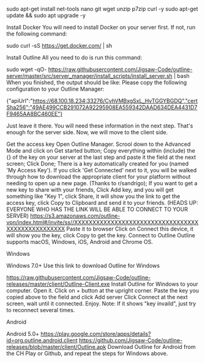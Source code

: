 sudo apt-get install net-tools nano git wget unzip p7zip curl -y
sudo apt-get update && sudo apt upgrade -y

Install Docker
You will need to install Docker on your server first. If not, run the following command:

sudo curl -sS https://get.docker.com/ | sh

Install Outline
All you need to do is run this command:

sudo wget -qO- https://raw.githubusercontent.com/Jigsaw-Code/outline-server/master/src/server_manager/install_scripts/install_server.sh | bash
When you finished, the output should be like:
Please copy the following configuration to your Outline Manager:

{"apiUrl":"https://68.100.18.234:33276/CyhVMBxgSxL_HvTGGYBGDQ","certSha256":"49AE499CCB291072A92295908EA559342DAAD634DEA4431D7F9465AA8BC460EE"}

Just leave it there. You will need these information in the next step. That's enough for the server side. Now, we will move to the client side.

Get the access key
Open Outline Manager. Scrool down to the Advanced Mode and click on Get started button;
Copy everything within (include) the {} of the key on your server at the last step and paste it the field at the next screen;
Click Done;
There is a key automatically created for you (named 'My Access Key'). If you click 'Get Connected' next to it, you will be walked through how to download the appropriate client for your platform without needing to open up a new page. (Thanks to r/sandrigo);
If you want to get a new key to share with your friends, Click Add key, and you will get something like "Key 1", click Share, it will show you the link to get the access key, click Copy to Clipboard and send it to your friends. (HEADS UP: EVERYONE WHO HAS THE LINK WILL BE ABLE TO CONNECT TO YOUR SERVER)
https://s3.amazonaws.com/outline-vpn/index.html#/invite/ss//XXXXXXXXXXXXXXXXXXXXXXXXXXXXXXXXXXXXXXXXXXXXXXXXXX
Paste it to browser
Click on Connect this device, it will show you the key, click Copy to get the key.
Connect to Outline
Outline supports macOS, Windows, iOS, Android and Chrome OS.

Windows

Windows 7.0+
Use this link to download Outline for Windows

https://raw.githubusercontent.com/Jigsaw-Code/outline-releases/master/client/Outline-Client.exe
Install Outline for Windows to your computer. Open it.
Click on + button at the upright corner.
Paste the key you copied above to the field and click Add server
Click Connect at the next screen, wait until it connected.
Enjoy.
Note: If it shows "key invaild", just try to reconnect several times.

Android

Android 5.0+
https://play.google.com/store/apps/details?id=org.outline.android.client
https://github.com/Jigsaw-Code/outline-releases/blob/master/client/Outline.apk
Download Outline for Android from the CH Play or Github, and repeat the steps for Windows above.

